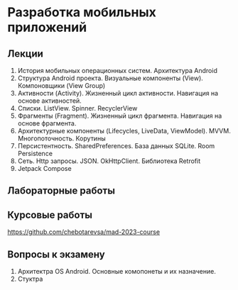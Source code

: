# Разработка мобильных приложений

## Лекции
1. История мобильных операционных систем. Архитектура Android 
2. Структура Android проекта. Визуальные компоненты (View). Компоновщики (View Group)
3. Активности (Activity). Жизненный цикл активности. Навигация на основе активностей.
4. Списки. ListView. Spinner. RecyclerView
5. Фрагменты (Fragment). Жизненный цикл фрагмента. Навигация на основе фрагмента.
6. Архитектурные компоненты (Lifecycles, LiveData, ViewModel). MVVM. Многопоточность. Корутины
7. Персистентность. SharedPreferences. База данных SQLite. Room Persistence
8. Сеть. Http запросы. JSON. OkHttpClient. Библиотека Retrofit
9. Jetpack Compose

## Лабораторные работы

##  Курсовые работы
https://github.com/chebotarevsa/mad-2023-course

##  Вопросы к экзамену
1. Архитектра OS Android. Основные комопонеты и их назначение.
2. Стуктра 
